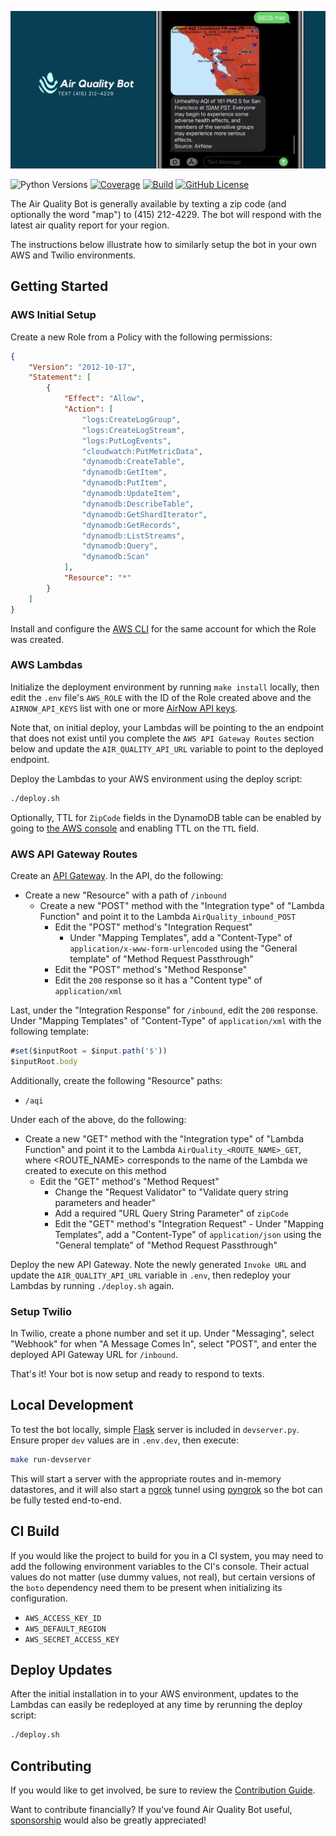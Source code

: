 <p align="center"><img alt="Air Quality Bot - Text (415) 212-4229" src="https://raw.githubusercontent.com/alexdlaird/air-quality-bot/main/logo.png" /></p>

![Python Versions](https://img.shields.io/badge/python-%203.8%20|%203.9%20|%203.10%20|%203.11%20-blue)
[![Coverage](https://img.shields.io/codecov/c/github/alexdlaird/air-quality-bot)](https://codecov.io/gh/alexdlaird/air-quality-bot)
[![Build](https://img.shields.io/github/actions/workflow/status/alexdlaird/air-quality-bot/build.yml)](https://github.com/alexdlaird/air-quality-bot/actions/workflows/build.yml)
[![GitHub License](https://img.shields.io/github/license/alexdlaird/air-quality-bot)](https://github.com/alexdlaird/air-quality-bot/blob/main/LICENSE)

The Air Quality Bot is generally available by texting a zip code (and optionally
the word "map") to (415) 212-4229. The bot will respond with the latest air
quality report for your region.

The instructions below illustrate how to similarly setup the bot in your own
AWS and Twilio environments.

## Getting Started

### AWS Initial Setup

Create a new Role from a Policy with the following permissions:

```json
{
    "Version": "2012-10-17",
    "Statement": [
        {
            "Effect": "Allow",
            "Action": [
                "logs:CreateLogGroup",
                "logs:CreateLogStream",
                "logs:PutLogEvents",
                "cloudwatch:PutMetricData",
                "dynamodb:CreateTable",
                "dynamodb:GetItem",
                "dynamodb:PutItem",
                "dynamodb:UpdateItem",
                "dynamodb:DescribeTable",
                "dynamodb:GetShardIterator",
                "dynamodb:GetRecords",
                "dynamodb:ListStreams",
                "dynamodb:Query",
                "dynamodb:Scan"
            ],
            "Resource": "*"
        }
    ]
}
```

Install and configure the [AWS CLI](https://docs.aws.amazon.com/lambda/latest/dg/setup-awscli.html)
for the same account for which the Role was created.

### AWS Lambdas

Initialize the deployment environment by running `make install` locally, then
edit the `.env` file's `AWS_ROLE` with the ID of the Role created above and the
`AIRNOW_API_KEYS` list with one or more [AirNow API keys](https://docs.airnowapi.org/).

Note that, on initial deploy, your Lambdas will be pointing to the an endpoint
that does not exist until you complete the `AWS API Gateway Routes` section
below and update the `AIR_QUALITY_API_URL` variable to point to the deployed endpoint.

Deploy the Lambdas to your AWS environment using the deploy script:

```sh
./deploy.sh
```

Optionally, TTL for `ZipCode` fields in the DynamoDB table can be enabled by going
to [the AWS console](https://console.aws.amazon.com/dynamodb/home?region=us-east-1#tables:)
and enabling TTL on the `TTL` field.

### AWS API Gateway Routes

Create an [API Gateway](https://console.aws.amazon.com/apigateway/home?region=us-east-1#/apis).
In the API, do the following:

- Create a new "Resource" with a path of `/inbound`
  - Create a new "POST" method with the "Integration type" of "Lambda Function" and point it to the Lambda `AirQuality_inbound_POST`
    - Edit the "POST" method's "Integration Request"
      - Under "Mapping Templates", add a "Content-Type" of `application/x-www-form-urlencoded` using the "General template" of "Method Request Passthrough"
    - Edit the "POST" method's "Method Response"
    - Edit the `200` response so it has a "Content type" of `application/xml`

Last, under the "Integration Response" for `/inbound`, edit the `200` response. Under "Mapping Templates" of "Content-Type" of `application/xml` with the following template:

```js
#set($inputRoot = $input.path('$'))
$inputRoot.body
```

Additionally, create the following "Resource" paths:

- `/aqi`

Under each of the above, do the following:

- Create a new "GET" method with the "Integration type" of "Lambda Function" and point it to the Lambda `AirQuality_<ROUTE_NAME>_GET`, where <ROUTE_NAME> corresponds to the name of the Lambda we created
to execute on this method
  - Edit the "GET" method's "Method Request"
    - Change the "Request Validator" to "Validate query string parameters and header"
    - Add a required "URL Query String Parameter" of `zipCode`
    - Edit the "GET" method's "Integration Request"
          - Under "Mapping Templates", add a "Content-Type" of `application/json` using the "General template" of "Method Request Passthrough"

Deploy the new API Gateway. Note the newly generated `Invoke URL` and update the
`AIR_QUALITY_API_URL` variable in `.env`, then redeploy your Lambdas by running
`./deploy.sh` again.

### Setup Twilio

In Twilio, create a phone number and set it up. Under "Messaging", select
"Webhook" for when "A Message Comes In", select "POST", and enter the deployed
API Gateway URL for `/inbound`.

That's it! Your bot is now setup and ready to respond to texts.

## Local Development

To test the bot locally, simple [Flask](https://flask.palletsprojects.com/en/1.1.x) server is included in
`devserver.py`. Ensure proper `dev` values are in `.env.dev`, then execute:

```sh
make run-devserver
```

This will start a server with the appropriate routes and in-memory datastores,
and it will also start a [ngrok](https://ngrok.com/) tunnel using
[pyngrok](https://github.com/alexdlaird/pyngrok) so the bot can be fully tested
end-to-end.

## CI Build

If you would like the project to build for you in a CI system, you may
need to add the following environment variables to the CI's console. Their
actual values do not matter (use dummy values, not real), but certain versions
of the `boto` dependency need them to be present when initializing its
configuration.

- `AWS_ACCESS_KEY_ID`
- `AWS_DEFAULT_REGION`
- `AWS_SECRET_ACCESS_KEY`

## Deploy Updates

After the initial installation in to your AWS environment, updates to the Lambdas
can easily be redeployed at any time by rerunning the deploy script:

```sh
./deploy.sh
```

## Contributing

If you would like to get involved, be sure to review the [Contribution Guide](https://github.com/alexdlaird/air-quality-bot/blob/main/CONTRIBUTING.rst).

Want to contribute financially? If you've found Air Quality Bot useful, [sponsorship](https://github.com/sponsors/alexdlaird) would
also be greatly appreciated!

